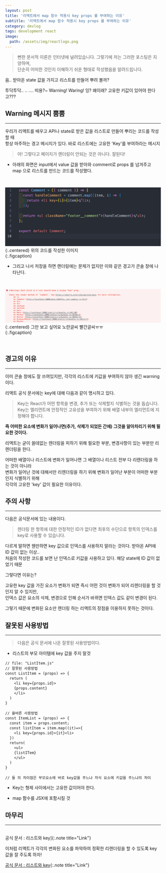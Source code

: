 ```yaml
---
layout: post
title: '리액트에서 map 함수 적용시 key props 를 부여하는 이유'
subtitle: '리액트에서 map 함수 적용시 key props 를 부여하는 이유'
category: devlog
tags: development react
image:
  path: /assets/img/reactlogo.png
---
```

[공식 문서 : 리스트와 key]:https://ko.reactjs.org/docs/lists-and-keys.html

> 뻔한 문서적 이론은 인터넷에 널려있습니다. 그렇기에 저는 그러한 포스팅은 지양하며,  
> 단순히 어떠한 것인지 이해하기 쉬운 형태로 작성했음을 알려드립니다.  

음.. 받아온 state 값을 가지고 리스트를 만들어 뿌려 볼까?  

투닥투닥.. .. .... 띠용?~ Warning! Waring! 잉? 왜이래? 고유한 키값이 있어야 한다고???  

<!-- more -->

## Warning 메시지 뿜뿜  
---  

우리가 리액트를 배우고 API나 state로 받은 값을 리스트로 만들어 뿌리는 코드를 작성할 때  
항상 마주하는 경고 메시지가 있다. 바로 리스트에는 고유한 'Key'를 부여하라는 메시지  

> 아! 그렇다고 페이지가 랜더링이 안되는 것은 아니다. 잘된다!  

- 아래의 화면은 input에서 value 값을 받아와 comment로 props 를 넘겨주고  
map 으로 리스트를 만드는 코드를 작성했다.  

<br>  

![코드사진](/assets/img/develop/2022-03-16-develop/2022-03-16-key-01.png){:.centered}
위의 코드를 작성한 이미지  
{:.figcaption}

- 그리고 나서 저장을 하면 랜더링에는 문제가 없지만 이와 같은 경고가 콘솔 창에 나타난다.  

<br>  

![경고사진](/assets/img/develop/2022-03-16-develop/2022-03-16-key-02.png){:.centered}
그만 보고 싶어요 노란글씨 빨간글씨ㅠㅠ  
{:.figcaption}

<br>  

## 경고의 이유  
---  

이미 콘솔 창에도 잘 쓰여있지만, 각각의 리스트에 키값을 부여하지 않아 생긴 warning이다.  

리액트 공식 문서에는 key에 대해 다음과 같이 명시하고 있다.  

> Key는 React가 어떤 항목을 변경, 추가 또는 삭제할지 식별하는 것을 돕습니다.  
> Key는 엘리먼트에 안정적인 고유성을 부여하기 위해 배열 내부의 엘리먼트에 지정해야 합니다.  

**즉 어떠한 요소에 변화가 일어나면(추가, 삭제가 되었든 간에) 그것을 알아차리기 위해 필요한 것이다.**  

리액트는 굳이 쓸데없는 렌더링을 피하기 위해 필요한 부분, 변경사항이 있는 부분만 리렌더링을 한다.  
 
어떠한 배열이나 리스트에 변화가 일어나면 그 배열이나 리스트 전부 다 리렌더링을 하는 것이 아니라  
변화가 일어난 것에 대해서만 리렌더링을 하기 위해 변화가 일어난 부분이 어떠한 부분인지 식별하기 위해  
각각의 고유한 'key' 값이 필요한 이유이다.  

## 주의 사항  
---  

다음은 공식문서에 있는 내용이다.  

> 렌더링 한 항목에 대한 안정적인 ID가 없다면 최후의 수단으로 항목의 인덱스를 key로 사용할 수 있습니다.  

다르게 말하면 웬만하면 key 값으로 인덱스를 사용하지 말라는 것이다. 받아온 API에 ID 값이 없는 이상..  
처음의 작성한 코드를 보면 난 인덱스로 키값을 사용하고 있다. 해당 state에 ID 값이 없었기 때문  

그렇다면 이유는?  

고유한 key 값을 가진 요소가 변화가 되면 즉시 어떤 것이 변화가 되어 리렌더링을 할 것인지 알 수 있지만,  
인덱스 값은 요소의 삭제, 변경으로 인해 순서가 바뀌면 인덱스 값도 같이 변경이 된다.  

그렇기 때문에 변화된 요소만 렌더링 하는 리액트의 장점을 이용하지 못하는 것이다.  


## 잘못된 사용방법  
---  

>다음은 공식 문서에 나온 잘못된 사용방법이다.  

* 리스트의 부모 아이템에 key 값을 주지 말것  

```react  
// file: "ListItem.js"  
// 잘못된 사용방법  
const ListItem = (props) => {
  return (
    <li key={props.id}>
    {props.content}
    </li>
  )
}

// 올바른 사용방법  
const ItemList = (props) => {
  const item = props.content;
  const listItem = item.map((it)=>{
    <li key={props.id}>{it}<li>
  })
  return(
    <ul>
    {listITem}
    </ul>
  )
}

// 둘 의 차이점은 부모요소에 바로 key값을 주느냐 자식 요소에 키값을 주느냐의 차이  
```  

* Key는 형제 사이에서는 고유한 값이어야 한다.  

* map 함수를 JSX에 포함시킬 것  

## 마무리  
---  

<br>  
공식 문서 : 리스트와 key]{:.note title="Link"}  

이처럼 리액트가 각각의 변화된 요소를 파악하여 정확한 리렌더링을 할 수 있도록 key값을 잘 주도록 하자!  

[공식 문서 : 리스트와 key]{:.note title="Link"}


